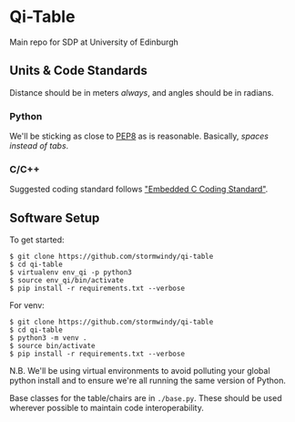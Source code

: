 # Qi-Table

Main repo for SDP at University of Edinburgh

## Units & Code Standards
Distance should be in meters *always*, and angles should be in radians.

### Python
We'll be sticking as close to [PEP8](https://www.python.org/dev/peps/pep-0008/)
as is reasonable. Basically, *spaces instead of tabs*.

### C/C++
Suggested coding standard follows ["Embedded C Coding Standard"](https://dl.dropbox.com/s/bu4nq51qvk5uzzh/barr_c_coding_standard_2018.pdf?dl=0).

## Software Setup

To get started:

```
$ git clone https://github.com/stormwindy/qi-table
$ cd qi-table
$ virtualenv env_qi -p python3
$ source env_qi/bin/activate
$ pip install -r requirements.txt --verbose
```

For venv:
```
$ git clone https://github.com/stormwindy/qi-table
$ cd qi-table
$ python3 -m venv .
$ source bin/activate
$ pip install -r requirements.txt --verbose
```

N.B. We'll be using virtual environments to avoid polluting your global python
install and to ensure we're all running the same version of Python.

Base classes for the table/chairs are in `./base.py`. These should be used
wherever possible to maintain code interoperability.

